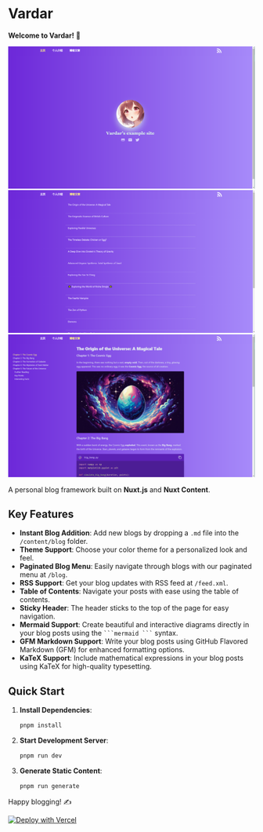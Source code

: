 # Vardar

**Welcome to Vardar!** 🚀

![screenshot of Vardar 1](./screenshot1.png)
![screenshot of Vardar 2](./screenshot2.png)
![screenshot of Vardar 3](./screenshot3.png)

A personal blog framework built on **Nuxt.js** and **Nuxt Content**.

## Key Features

- **Instant Blog Addition**: Add new blogs by dropping a `.md` file into the `/content/blog` folder.
- **Theme Support**: Choose your color theme for a personalized look and feel.
- **Paginated Blog Menu**: Easily navigate through blogs with our paginated menu at `/blog`.
- **RSS Support**: Get your blog updates with RSS feed at `/feed.xml`.
- **Table of Contents**: Navigate your posts with ease using the table of contents.
- **Sticky Header**: The header sticks to the top of the page for easy navigation.
- **Mermaid Support**: Create beautiful and interactive diagrams directly in your blog posts using the ` ```mermaid ``` ` syntax.
- **GFM Markdown Support**: Write your blog posts using GitHub Flavored Markdown (GFM) for enhanced formatting options.
- **KaTeX Support**: Include mathematical expressions in your blog posts using KaTeX for high-quality typesetting.

## Quick Start

1. **Install Dependencies**:

   ```bash
   pnpm install
   ```

2. **Start Development Server**:

   ```bash
   pnpm run dev
   ```

3. **Generate Static Content**:

   ```bash
   pnpm run generate
   ```

Happy blogging! ✍️

[![Deploy with Vercel](https://vercel.com/button)](https://vercel.com/new/clone?repository-url=https%3A%2F%2Fgithub.com%2Fhanyujie2002%2FVardar&build-command=pnpm%20run%20generate&output-directory=.output%2Fpublic)
